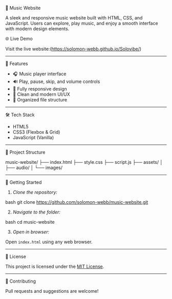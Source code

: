 
🎵 Music Website

A sleek and responsive music website built with HTML, CSS, and JavaScript. Users can explore, play music, and enjoy a smooth interface with modern design elements.

🌐 Live Demo

Visit the live website:(https://solomon-webb.github.io/Solovibe/)

---

📌 Features

- 🎧 Music player interface
- 🔊 Play, pause, skip, and volume controls
- 📱 Fully responsive design
- 🎨 Clean and modern UI/UX
- 📂 Organized file structure

---

🛠 Tech Stack

- HTML5
- CSS3 (Flexbox & Grid)
- JavaScript (Vanilla)

---

📁 Project Structure


music-website/
├── index.html
├── style.css
├── script.js
├── assets/
│   ├── audio/
│   └── images/


---

🚀 Getting Started

1. *Clone the repository:*

bash
git clone https://github.com/solomon-webb/music-website.git


2. *Navigate to the folder:*

bash
cd music-website


3. *Open in browser:*

Open `index.html` using any web browser.

---

📝 License

This project is licensed under the [MIT License](LICENSE).

---

🤝 Contributing

Pull requests and suggestions are welcome!

